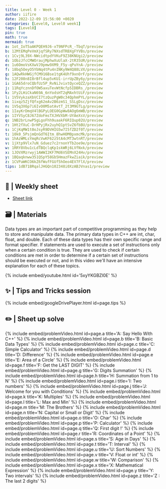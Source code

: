 ```yaml
---
title: Level 0 - Week 1
author: iifire
date: 2022-12-09 15:56:00 +0020
categories: [Level0, Level0 week1]
tags: [Level0]
pin: true
math: true
mermaid: true
a: 1ot_IoT5aAKPQEH9J6-xT9NFPcR_-TbqT/preview
b: 12MtEMqPeVmXjqfSRy7NXsdTRBXgFYVBs/preview
c: 1Cvj9L39X-NWcidtpdYVKuF9Z38KNUgi2/preview
d: 1ObzJfcCMWOraujMphwXuUlaX-2tR35UR/preview
e: 1u6OmoVsKXwVJ9pmw9XM9_F5y-qPuYnA-/preview
f: 18bq5OeyO5YbNq4tPu4nINKy9W4Q88LVX/preview
g: 1AQwRkHWGjfCM916Bse1tgK4Uhf9xnOrF/preview
h: 12F208n8I8rBfl4up5vKU1-irrUpZBy6y/preview
i: 1GA65droCQbfUz5P_RvNiJvixtQyceQZZ/preview
j: 11RqYcznnDfOW5axuTevWtNcfp5IDBRs_/preview
k: 1Fy2LHiCkaN69A_6nYodsHT2qMAxhtUiF/preview
l: 1V5VykzaXbVCI7tzQuzPgW0c34QphmPYL/preview
m: 1ixqz5ZjfQfxg62eAv2B6zmS1_SSLgDsc/preview
n: 1V5q3X6p7i6IvO0M5atAvtT_2t3M9GTLg/preview
o: 1IayKrDmqV4lBGPyLOEG0GpWw8AOg6mWB/preview
p: 1IYVSyC8J67ZdoFmsTXJHVXbM-UYAeXsV/preview
q: 1NB2brLnwP5gLgoFhh9uaakF6RIQup02U/preview
r: 1Ht2fXuC-DrHPyjRx2uyhQ1ptSvZ6fbBU/preview
s: 1CjKqMW1t0oJsyR9DVHIG5w7I5fZD2f0T/preview
t: 10k0_5PsjmQnGdT6Itm_8hwHOM0pxmcMk/preview
u: 1hAzWMLsYmqRcVwKF62z5tA4cMT3wtnRT/preview
v: 1jXtp9Vlx7uN_Gduez7c2rnonYTb2oe9e/preview
w: 1RRY8Vbu1cLdTBQclqKp1skWRj6LVfNxk/preview
x: 1JOVXMzrwyj1AWWI2KF7Md6VSEMnX24Hv/preview
y: 1BQaqknww351QSpY58Gb5HmazFkwZiaik/preview
z: 1CVPaWKCO6kZ6fWufFGUf5hOeo4EV7FlX/preview
tips: 1dB71BRqalJHGQn102348i0XzABJVnas1/preview
---
```


## 📄 | Weekly sheet

- [Sheet link](https://codeforces.com/group/Un7Zeu9ztK/contest/411691)

## 🗃️ | Materials

Data types are an important part of competitive programming as they help to store and manipulate data. The primary data types in C++ are int, char, float, and double. Each of these data types has their own specific range and format specifier. If statements are used to execute a set of instructions only when a certain condition is true. They are used to check if certain conditions are met in order to determine if a certain set of instructions should be executed or not, and in this video we'll have an intensive explanation for each of these topics.

{% include embed/youtube.html id='5xyYKGBZl0E' %}

## ✨ | Tips and Tricks session

{% include embed/googleDrivePlayer.html id=page.tips %}

## ✏️ | Sheet up solve

{% include embed/problemVideo.html id=page.a title='A: Say Hello With C++' %}
{% include embed/problemVideo.html id=page.b title='B: Basic Data Types' %}
{% include embed/problemVideo.html id=page.c title='C: Simple Calculator' %}
{% include embed/problemVideo.html id=page.d title='D: Difference' %}
{% include embed/problemVideo.html id=page.e title='E: Area of a Circle' %}
{% include embed/problemVideo.html id=page.f title='F: Get the LAST DIGIT' %}
{% include embed/problemVideo.html id=page.g title='G: Digits Summation' %}
{% include embed/problemVideo.html id=page.h title='H: Summation from 1 to N' %}
{% include embed/problemVideo.html id=page.i title='I: Two numbers' %}
{% include embed/problemVideo.html id=page.j title='J: Welcome for you with Conditions' %}
{% include embed/problemVideo.html id=page.k title='K: Multiples' %}
{% include embed/problemVideo.html id=page.l title='L: Max and Min' %}
{% include embed/problemVideo.html id=page.m title='M: The Brothers' %}
{% include embed/problemVideo.html id=page.n title='N: Capital or Small or Digit' %}
{% include embed/problemVideo.html id=page.o title='O: Char' %}
{% include embed/problemVideo.html id=page.p title='P: Calculator' %}
{% include embed/problemVideo.html id=page.q title='Q: First digit !' %}
{% include embed/problemVideo.html id=page.r title='R: Coordinates of a Point' %}
{% include embed/problemVideo.html id=page.s title='S: Age in Days' %}
{% include embed/problemVideo.html id=page.t title='T: Interval' %}
{% include embed/problemVideo.html id=page.u title='U: Sort Numbers' %}
{% include embed/problemVideo.html id=page.v title='V: Float or int' %}
{% include embed/problemVideo.html id=page.w title='W: Comparison' %}
{% include embed/problemVideo.html id=page.x title='X: Mathematical Expression' %}
{% include embed/problemVideo.html id=page.y title='Y: Two intervals' %}
{% include embed/problemVideo.html id=page.z title='Z : The last 2 digits' %}
